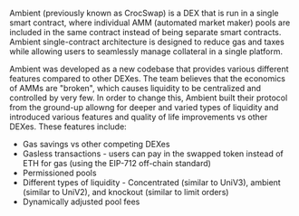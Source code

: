 Ambient (previously known as CrocSwap) is a DEX that is run in a single smart contract, where individual AMM (automated market maker) pools are included in the same contract instead of being separate smart contracts. 
Ambient single-contract architecture is designed to reduce gas and taxes while allowing users to seamlessly manage collateral in a single platform. 

Ambient was developed as a new codebase that provides various different features compared to other DEXes. The team believes that the economics of AMMs are "broken", which causes liquidity to be centralized and controlled by very few. In order to change this, Ambient built their protocol from the ground-up allowng for deeper and varied types of liquidity and introduced various features and quality of life improvements vs other DEXes. These features include: 

* Gas savings vs other competing DEXes
* Gasless transactions - users can pay in the swapped token instead of ETH for gas (using the EIP-712 off-chain standard)
* Permissioned pools 
* Different types of liquidity - Concentrated (similar to UniV3), ambient (similar to UniV2), and knockout (similar to limit orders) 
* Dynamically adjusted pool fees
